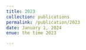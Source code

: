 ```yaml
---
title: 2023
collection: publications
permalink: /publication/2023
date: January 1, 2024
enue: the time 2023

---
```


